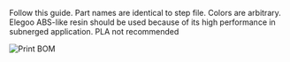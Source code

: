 
Follow this guide. Part names are identical to step file. Colors are arbitrary. Elegoo ABS-like resin should be used because of its high performance in subnerged application. PLA not recommended

![Print BOM](https://github.com/alextreseder/picoEDM/blob/master/info/Print_BOM.PNG)
